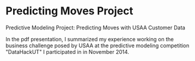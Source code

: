 # Predicting Moves Project
Predictive Modeling Project: Predicting Moves with USAA Customer Data

In the pdf presentation, I summarized my experience working on the business challenge posed by USAA at the predictive modeling competition "DataHackUT" I participated in in November 2014.
